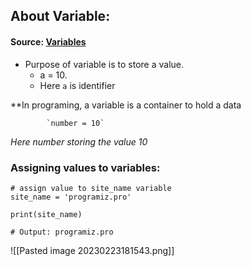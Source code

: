 ## About Variable:

#### Source: [Variables](https://www.programiz.com/python-programming/variables-constants-literals)

* Purpose of variable is to store a value. 
	* a = 10.
	* Here `a` is identifier

**In programing, a variable is a container to hold a data

			`number = 10`
*Here number storing the value 10*


### Assigning values to variables:

```
# assign value to site_name variable
site_name = 'programiz.pro'

print(site_name)

# Output: programiz.pro

```

![[Pasted image 20230223181543.png]]

